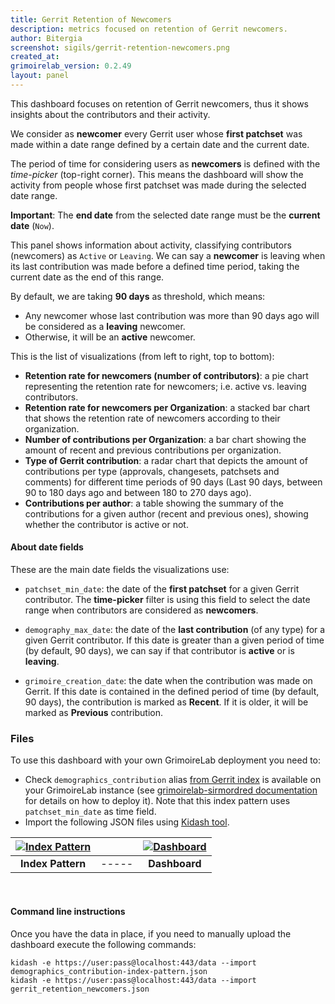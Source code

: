 ```yaml
---
title: Gerrit Retention of Newcomers
description: metrics focused on retention of Gerrit newcomers.
author: Bitergia
screenshot: sigils/gerrit-retention-newcomers.png
created_at: 
grimoirelab_version: 0.2.49
layout: panel
---
```


This dashboard focuses on retention of Gerrit newcomers, thus it shows insights about the contributors and their activity.

We consider as **newcomer** every Gerrit user whose **first patchset** was made within a date range defined by a certain date and the current date.

The period of time for considering users as **newcomers** is defined with the *time-picker* (top-right corner). 
This means the dashboard will show the activity from people whose first patchset was made during the selected date range.

**Important**: The **end date** from the selected date range must be the **current date** (`Now`).

This panel shows information about activity, classifying contributors (newcomers) as `Active` or `Leaving`. We can say a **newcomer** is leaving when its last contribution was made before a defined time period, taking the current date as the end of this range.

By default, we are taking **90 days** as threshold, which means:
* Any newcomer whose last contribution was more than 90 days ago will be considered as a **leaving** newcomer. 
* Otherwise, it will be an **active** newcomer.

This is the list of visualizations (from left to right, top to bottom):

* **Retention rate for newcomers (number of contributors)**: a pie chart representing the retention rate for newcomers; i.e. active vs. leaving contributors.
* **Retention rate for newcomers per Organization**: a stacked bar chart that shows the retention rate of newcomers according to their organization.
* **Number of contributions per Organization**: a bar chart showing the amount of recent and previous contributions per organization.
* **Type of Gerrit contribution**: a radar chart that depicts the amount of contributions per type (approvals, changesets, patchsets and comments) for different time periods of 90 days (Last 90 days, between 90 to 180 days ago and between 180 to 270 days ago).
* **Contributions per author**: a table showing the summary of the contributions for a given author (recent and previous ones), showing whether the contributor is active or not.

#### About date fields

These are the main date fields the visualizations use:

* `patchset_min_date`: the date of the **first patchset** for a given Gerrit contributor. The **time-picker** filter is using this field to select the date range when contributors are considered as **newcomers**.

* `demography_max_date`: the date of the **last contribution** (of any type) for a given Gerrit contributor. If this date is greater than a given period of time (by default, 90 days), we can say if that contributor is **active** or is **leaving**.

* `grimoire_creation_date`: the date when the contribution was made on Gerrit. If this date is contained in the defined period of time (by default, 90 days), the contribution is marked as **Recent**. If it is older, it will be marked as **Previous** contribution.

### Files
To use this dashboard with your own GrimoireLab deployment you need to:
* Check `demographics_contribution` alias [from Gerrit index][gerrit-schema] is available on your GrimoireLab instance
(see [grimoirelab-sirmordred documentation][sirmordred-gerrit] for details on how to deploy it).
Note that this index pattern uses `patchset_min_date` as time field. 
* Import the following JSON files using [Kidash tool](https://github.com/chaoss/grimoirelab-kidash/).

| [![Index Pattern][ip-icon]][index-pattern] | | [![Dashboard][dash-icon]][dashboard] |
| :---------: | ---------- | :-------------: |
| **Index Pattern** | ----- | **Dashboard** |

<br />

#### Command line instructions
Once you have the data in place, if you need to manually upload the dashboard execute the
following commands:
```
kidash -e https://user:pass@localhost:443/data --import demographics_contribution-index-pattern.json
kidash -e https://user:pass@localhost:443/data --import gerrit_retention_newcomers.json
```

[gerrit-schema]: https://github.com/chaoss/grimoirelab-elk/blob/master/schema/gerrit.csv
[sirmordred-gerrit]: https://github.com/chaoss/grimoirelab-sirmordred#gerrit-
[dash-icon]: ../assets/images/icons/dashboard.png
[ip-icon]: ../assets/images/icons/file-ruled.png
[dashboard]: https://raw.githubusercontent.com/chaoss/grimoirelab-sigils/master/json/gerrit_retention_newcomers.json
[index-pattern]: https://raw.githubusercontent.com/chaoss/grimoirelab-sigils/master/json/demographics_contribution-index-pattern.json
